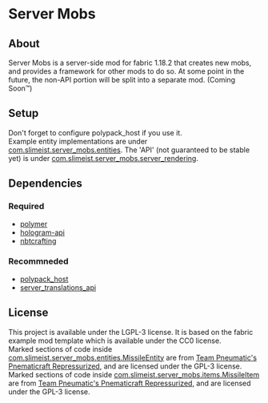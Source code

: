 # Server Mobs

## About
Server Mobs is a server-side mod for fabric 1.18.2 that creates new mobs, and provides a framework for other mods to do so.
At some point in the future, the non-API portion will be split into a separate mod. (Coming Soon™)

## Setup
Don't forget to configure polypack_host if you use it.
<br>
Example entity implementations are under [com.slimeist.server_mobs.entities](src/main/java/com/slimeist/server_mobs/entities).
The 'API' (not guaranteed to be stable yet) is under [com.slimeist.server_mobs.server_rendering](src/main/java/com/slimeist/server_mobs/server_rendering).

## Dependencies
### Required
* [polymer](https://github.com/Patbox/polymer/tree/dev/1.18.2)
* [hologram-api](https://github.com/Patbox/HologramAPI/tree/1.18)
* [nbtcrafting](https://github.com/Siphalor/nbt-crafting/tree/1.18-2.0)
### Recommneded
* [polypack_host](https://github.com/aws404/polypack-host)
* [server_translations_api](https://github.com/NucleoidMC/Server-Translations/tree/1.18.2)

## License

This project is available under the LGPL-3 license. It is based on the fabric example mod template which is available under the CC0 license.<br>
Marked sections of code inside [com.slimeist.server_mobs.entities.MissileEntity](src/main/java/com/slimeist/server_mobs/entities/MissileEntity.java) are from [Team Pneumatic's Pnematicraft Repressurized](https://github.com/TeamPneumatic/pnc-repressurized), and are licensed under the GPL-3 license.<br>
Marked sections of code inside [com.slimeist.server_mobs.items.MissileItem](src/main/java/com/slimeist/server_mobs/items/MissileItem.java) are from [Team Pneumatic's Pnematicraft Repressurized](https://github.com/TeamPneumatic/pnc-repressurized), and are licensed under the GPL-3 license.